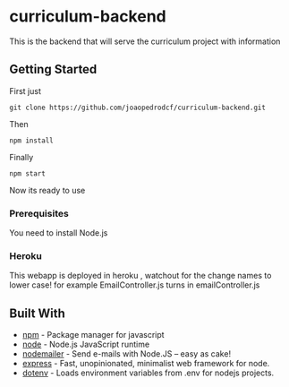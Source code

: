 # curriculum-backend

This is the backend that will serve the curriculum project with information

## Getting Started

First just

```
git clone https://github.com/joaopedrodcf/curriculum-backend.git
```

Then

```
npm install
```

Finally

```
npm start
```

Now its ready to use

### Prerequisites

You need to install Node.js

### Heroku

This webapp is deployed in heroku , watchout for the change names to lower case!
for example EmailController.js turns in emailController.js

## Built With

* [npm](https://github.com/npm/npm) - Package manager for javascript
* [node](https://github.com/nodejs/node) - Node.js JavaScript runtime
* [nodemailer](https://github.com/nodemailer/nodemailer) - Send e-mails with Node.JS – easy as cake!
* [express](https://github.com/expressjs/express) - Fast, unopinionated, minimalist web framework for node.
* [dotenv](https://github.com/motdotla/dotenv) - Loads environment variables from .env for nodejs projects.

